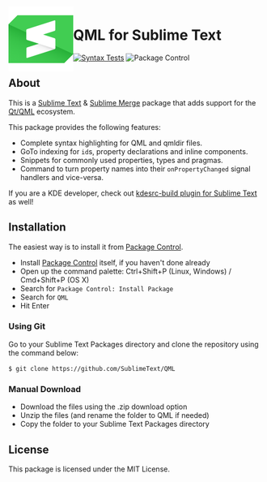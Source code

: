 <img src="logo.svg" alt="logo" align="left" width="128px"/>

# QML for Sublime Text


[![Syntax Tests](https://github.com/SublimeText/QML/actions/workflows/syntax.yml/badge.svg?branch=master)](https://github.com/SublimeText/QML/actions/workflows/syntax.yml)
![Package Control](https://img.shields.io/packagecontrol/dm/QML)

## About

This is a [Sublime Text](https://www.sublimetext.com/) & [Sublime Merge](https://www.sublimemerge.com/) package that adds support for the [Qt/QML](https://en.wikipedia.org/wiki/QML) ecosystem.

This package provides the following features:

 - Complete syntax highlighting for QML and qmldir files.
 - GoTo indexing for `id`s, property declarations and inline components.
 - Snippets for commonly used properties, types and pragmas.
 - Command to turn property names into their `onPropertyChanged` signal handlers and vice-versa.

If you are a KDE developer, check out [kdesrc-build plugin for Sublime Text](https://github.com/ratijas/kdesrc-build-sublime) as well!

## Installation

The easiest way is to install it from [Package Control](https://packagecontrol.io/packages/QML).

 - Install [Package Control](https://packagecontrol.io/) itself, if you haven't done already
 - Open up the command palette: Ctrl+Shift+P (Linux, Windows) / Cmd+Shift+P (OS X)
 - Search for `Package Control: Install Package`
 - Search for `QML`
 - Hit Enter

### Using Git

Go to your Sublime Text Packages directory and clone the repository using the command below:

    $ git clone https://github.com/SublimeText/QML

### Manual Download

 - Download the files using the .zip download option
 - Unzip the files (and rename the folder to QML if needed)
 - Copy the folder to your Sublime Text Packages directory

## License

This package is licensed under the MIT License.
